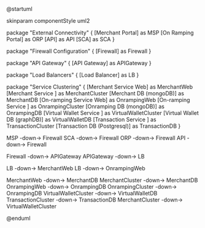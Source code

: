 @startuml

skinparam componentStyle uml2

package "External Connectivity" {
    [Merchant Portal] as MSP
    [On Ramping Portal] as ORP
    [API] as API
    [SCA] as SCA
}

package "Firewall Configuration" {
    [Firewall] as Firewall
}

package "API Gateway" {
    [API Gateway] as APIGateway
}

package "Load Balancers" {
    [Load Balancer] as LB 
}



package "Service Clustering" {
    [Merchant Service Web] as MerchantWeb
    [Merchant Service ] as MerchantCluster
    [Merchant DB (mongoDB)] as MerchantDB
    [On-ramping Service Web] as OnrampingWeb
    [On-ramping Service ] as OnrampingCluster
    [Onramping DB (mongoDB)] as OnrampingDB
    [Virtual Wallet Service ] as VirtualWalletCluster
    [Virtual Wallet DB (graphDB)] as VirtualWalletDB 
    [Transaction Service ] as TransactionCluster
    [Transaction DB (Postgresql)] as TransactionDB
}

MSP -down-> Firewall
SCA -down-> Firewall
ORP -down-> Firewall
API -down-> Firewall

Firewall -down-> APIGateway
APIGateway -down-> LB 

LB -down-> MerchantWeb
LB -down-> OnrampingWeb

MerchantWeb -down-> MerchantDB
MerchantCluster -down-> MerchantDB
OnrampingWeb -down-> OnrampingDB
OnrampingCluster -down-> OnrampingDB
VirtualWalletCluster -down-> VirtualWalletDB
TransactionCluster -down-> TransactionDB
MerchantCluster -down-> VirtualWalletCluster

@enduml
